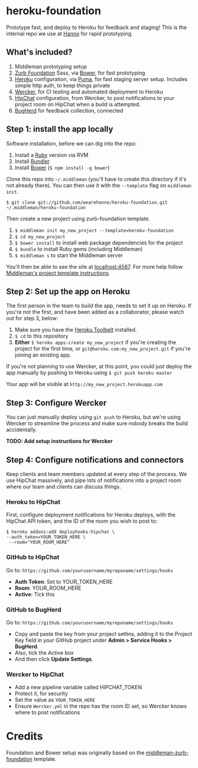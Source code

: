 heroku-foundation
=================

Prototype fast, and deploy to Heroku for feedback and staging! This is the internal repo we use at [Hanno](http://wearehanno.com/) for rapid prototyping.


## What's included?

1. Middleman prototyping setup
2. [Zurb Foundation](http://foundation.zurb.com/) Sass, via [Bower](http://bower.io/), for fast prototyping
3. [Heroku](http://heroku.com) configuration, via [Puma](http://puma.io/), for fast staging server setup. Includes simple http auth, to keep things private
4. [Wercker](http://wercker.com/), for CI testing and automated deployment to Heroku
5. [HipChat](http://hipchat.con) configuration, from Wercker, to post notifications to your project room on HipChat when a build is attempted.
6. [BugHerd](http://www.bugherd.com/) for feedback collection, connected 


## Step 1: install the app locally

Software installation, before we can dig into the repo:

1. Install a [Ruby](http://www.ruby-lang.org/en/downloads/) version via RVM
2. Install [Bundler](http://bundler.io/)
3. Install [Bower](http://bower.io/) (`$ npm install -g bower`)

Clone this repo into `~/.middleman` (you'll have to create this directory if it's not already there). You can then use it with the `--template` flag on `middleman init`.

`$ git clone git://github.com/wearehanno/heroku-foundation.git ~/.middleman/heroku-foundation`

Then create a new project using zurb-foundation template.

1. `$ middleman init my_new_project --template=heroku-foundation`
2. `$ cd my_new_project`
3. `$ bower install` to install web package dependencies for the project
4. `$ bundle` to install Ruby gems (including Middleman)
4. `$ middleman s` to start the Middleman server 

You'll then be able to see the site at [localhost:4567](http://localhost:4567). For more help follow [Middleman's project template instructions](http://middlemanapp.com/getting-started/welcome/).



## Step 2: Set up the app on Heroku

The first person in the team to build the app, needs to set it up on Heroku. If you're not the first, and have been added as a collaborator, please watch out for step 3, below:

1. Make sure you have the [Heroku Toolbelt](https://toolbelt.heroku.com/) installed.
2. `$ cd` to this repository
3. **Either** `$ heroku apps:create my_new_project` if you're creating the project for the first time, or `git@heroku.com:my_new_project.git` if you're joining an existing app.

If you're not planning to use Wercker, at this point, you could just deploy the app manually by pushing to Heroku using `$ git push heroku master`

Your app will be visible at `http://my_new_project.herokuapp.com`


## Step 3: Configure Wercker

You can just manually deploy using `git push` to Heroku, but we're using Wercker to streamline the process and make sure nobody breaks the build accidentally.

**TODO: Add setup instructions for Wercker**


## Step 4: Configure notifications and connectors

Keep clients and team members updated at every step of the process. We use HipChat massively, and pipe lots of notifications into a project room where our team and clients can discuss things.


### Heroku to HipChat

First, configure deployment notifications for Heroku deploys, with the HipChat API token, and the ID of the room you wish to post to:

    $ heroku addons:add deployhooks:hipchat \
    --auth_token=YOUR_TOKEN_HERE \
   	 --room="YOUR_ROOM_HERE"


### GitHub to HipChat

Go to: `https://github.com/yourusername/myreponame/settings/hooks`

* **Auth Token**: Set to YOUR_TOKEN_HERE
* **Room**: YOUR_ROOM_HERE
* **Active**: Tick this


### GitHub to BugHerd

Go to: `https://github.com/yourusername/myreponame/settings/hooks`

* Copy and paste the key from your project settins, adding it to the Project Key field in your GitHub project under **Admin > Service Hooks > BugHerd**.
* Also, tick the Active box
* And then click **Update Settings**.


### Wercker to HipChat

- Add a new pipeline variable called HIPCHAT_TOKEN
- Protect it, for security
- Set the value as `YOUR_TOKEN_HERE`
- Ensure `Wercker.yml` in the repo has the room ID set, so Wercker knows where to post notifications


# Credits

Foundation and Bower setup was originally based on the [middleman-zurb-foundation](https://github.com/axyz/middleman-zurb-foundation) template.